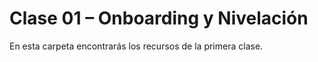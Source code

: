 # Clase 01 – Onboarding y Nivelación
En esta carpeta encontrarás los recursos de la primera clase.

